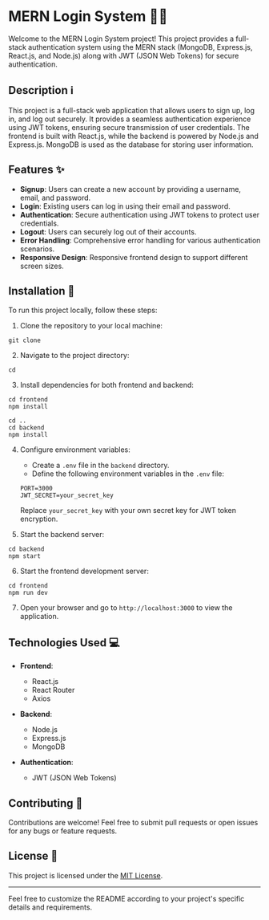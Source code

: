# MERN Login System 👨‍💻

Welcome to the MERN Login System project! This project provides a full-stack authentication system using the MERN stack (MongoDB, Express.js, React.js, and Node.js) along with JWT (JSON Web Tokens) for secure authentication.

## Description ℹ️

This project is a full-stack web application that allows users to sign up, log in, and log out securely. It provides a seamless authentication experience using JWT tokens, ensuring secure transmission of user credentials. The frontend is built with React.js, while the backend is powered by Node.js and Express.js. MongoDB is used as the database for storing user information.

## Features ✨

- **Signup**: Users can create a new account by providing a username, email, and password.
- **Login**: Existing users can log in using their email and password.
- **Authentication**: Secure authentication using JWT tokens to protect user credentials.
- **Logout**: Users can securely log out of their accounts.
- **Error Handling**: Comprehensive error handling for various authentication scenarios.
- **Responsive Design**: Responsive frontend design to support different screen sizes.

## Installation 🚀

To run this project locally, follow these steps:

1. Clone the repository to your local machine:

```
git clone 
```

2. Navigate to the project directory:

```
cd 
```

3. Install dependencies for both frontend and backend:

```
cd frontend
npm install

cd ..
cd backend
npm install
```

4. Configure environment variables:

   - Create a `.env` file in the `backend` directory.
   - Define the following environment variables in the `.env` file:

   ```
   PORT=3000
   JWT_SECRET=your_secret_key
   ```

   Replace `your_secret_key` with your own secret key for JWT token encryption.

5. Start the backend server:

```
cd backend
npm start
```

6. Start the frontend development server:

```
cd frontend
npm run dev
```

7. Open your browser and go to `http://localhost:3000` to view the application.

## Technologies Used 💻

- **Frontend**:
  - React.js
  - React Router
  - Axios

- **Backend**:
  - Node.js
  - Express.js
  - MongoDB

- **Authentication**:
  - JWT (JSON Web Tokens)

## Contributing 🤝

Contributions are welcome! Feel free to submit pull requests or open issues for any bugs or feature requests.

## License 📝

This project is licensed under the [MIT License](LICENSE).

---

Feel free to customize the README according to your project's specific details and requirements.
